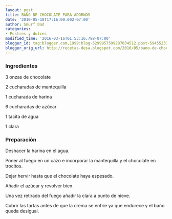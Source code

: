 ```yaml
---
layout: post
title: BAÑO DE CHOCOLATE PARA ADORNOS
date: '2010-05-18T17:16:00.002-07:00'
author: Smurf Dad
categories:
- Postres y dulces
modified_time: '2016-03-16T01:53:16.788-07:00'
blogger_id: tag:blogger.com,1999:blog-5299957599287034512.post-5945523397007348197
blogger_orig_url: http://recetas-desa.blogspot.com/2010/05/bano-de-chocolate-para-adornos.html
---
```


<h3>Ingredientes</h3>

3 onzas de chocolate

2 cucharadas de mantequilla

1 cucharada de harina

6 cucharadas de az&uacute;car

1 tacita de agua

1 clara

<h3>Preparaci&oacute;n</h3>

Deshacer la harina en el agua.

Poner al fuego en un cazo e incorporar la mantequilla y el chocolate en trocitos.

Dejar hervir hasta que el chocolate haya espesado.

A&ntilde;adir el az&uacute;car y revolver bien.

Una vez retirado del fuego a&ntilde;adir la clara a punto de nieve.

Cubrir las tartas antes de que la crema se enfr&iacute;e ya que endurece y el ba&ntilde;o queda desigual.


